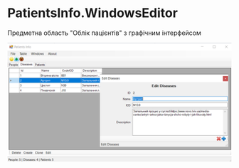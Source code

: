 # PatientsInfo.WindowsEditor

Предметна область "Облік пацієнтів" з графічним інтерфейсом

[![](https://github.com/YarikVor/PatientsInfo.WindowsEditor/blob/main/Img/r1.png?raw=true)](https://github.com/YarikVor/PatientsInfo.WindowsEditor/blob/main/Img/r1.png?raw=true)
